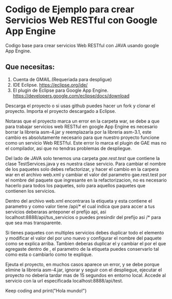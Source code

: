 # Codigo de Ejemplo para crear Servicios Web RESTful con Google App Engine
Codigo base para crear servicios Web RESTful con JAVA usando google App Engine.

## Que necesitas:

1. Cuenta de GMAIL.(Requeriada para despligue)
2. IDE Eclipse. https://eclipse.org/ide/
3. El plugin de Eclipse para Google App Engine. https://developers.google.com/eclipse/docs/download

Descarga el proyecto o si usas github puedes hacer un fork y clonar el proyecto.
Importa el proyecto descargado a Eclipse. 

Notaras que el proyecto marca un error en la carpeta war, se debe a que para trabajar servicios web RESTful en google App Engine es necesario borrar la libreria asm-4.jar y reemplazarla por la libreria asm-3.1, este cambio es absolutamente necesario para que nuestro proyecto funcione  como un servicio Web RESTful. Este error lo marca el plugin de GAE mas no el compilador, asi que no tendras problemas de despliegue.

Del lado de JAVA solo tenemos una carpeta *gae.rest.test* que contiene la clase TestServices.java y es nuestra clase servicio.
Para cambiar el nombre de los paquetes solo debes refactorizar, y hacer el cambio en la carpera war en el archivo web.xml y cambiar el valor del parametro gae.rest.test por el nombre del paquete que ingresante en la refactorizacion, no es necesario hacerlo para todos los paquetes, solo para aquellos paquetes que contienen los servicios.

Dentro del archivo web.xml encontraras la etiqueta <servlet-mapping> y esta contiene el parametro <url-pattern> y como valor tiene /api/*
el cual indica que para accer a tus servicios deberaras anteponer el prefijo api, asi localhost:8888/api/tus_servicios o puedes presindir del prefijo asi /* para que sea mas transparente.

Si tienes paquetes con multiples servicios debes duplicar todo el elemento <servlet> y  modificar el valor del <servlet-name> por uno nuevo y configurar el nombre del paquete como se explica arriba. Tambien deberas duplicar el  <servlet-mapping> y cambiar el <servlet-name> por el que agregaste dentro de <servlet>, el parametro de la etiqueta <url-pattern> puedes conservarlo tal como esta o cambiarlo como te explique.

Ejeuta el proyecto, en muchos casos aparece un error, y se debe porque elimine la libreria asm-4.jar, ignorar y seguir con el despliegue, ejecutar el proyecto no deberia tardar mas de 15 segundos en entorno local. Accede al servicio con la url especificada localhost:8888/api/test.

Keep coding and print("Hola mundo!")

